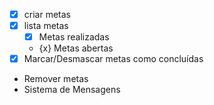 - [x] criar metas
- [x] lista metas
    - [x] Metas realizadas
    - {x} Metas abertas
- [x] Marcar/Desmascar metas como concluídas
- Remover metas 
- Sistema de Mensagens